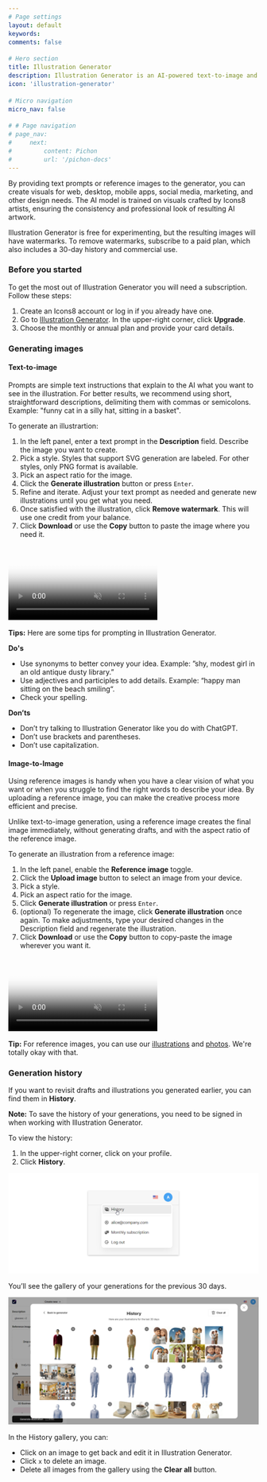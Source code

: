 ```yaml
---
# Page settings
layout: default
keywords:
comments: false

# Hero section
title: Illustration Generator
description: Illustration Generator is an AI-powered text-to-image and image-to-image art maker.
icon: 'illustration-generator'

# Micro navigation
micro_nav: false

# # Page navigation
# page_nav:
#     next:
#         content: Pichon
#         url: '/pichon-docs'
---
```

By providing text prompts or reference images to the generator, you can create visuals for web, desktop, mobile apps, social media, marketing, and other design needs. The AI model is trained on visuals crafted by Icons8 artists, ensuring the consistency and professional look of resulting AI artwork.

Illustration Generator is free for experimenting, but the resulting images will have watermarks. To remove watermarks, subscribe to a paid plan, which also includes a 30-day history and commercial use.

<!--
### Drafts and final illustrations

Think of drafts as sketches or previews. They let you get an idea of how the final image will look and quickly iterate before generating the enhanced image. You can generate any number of drafts for free until you’re happy with the suggested image. Final images are way more detailed than drafts and require more computing power and generation time. To finalize drafts, you need to have a subscription.

The example below shows the difference between drafts and final images.


![Drafts vs final illustrations](public/ig-draft-final.png)

-->

### Before you started

To get the most out of Illustration Generator you will need a subscription. Follow these steps:

1. Create an Icons8 account or log in if you already have one.
2. Go to <a href="https://icons8.com/illustration-generator" target="_blank">Illustration Generator</a>. In the upper-right corner, click **Upgrade**.
3. Choose the monthly or annual plan and provide your card details.

### Generating images

#### Text-to-image

Prompts are simple text instructions that explain to the AI what you want to see in the illustration. For better results, we recommend using short, straightforward descriptions, delimiting them with commas or semicolons. Example: "funny cat in a silly hat, sitting in a basket".

To generate an illustrartion:

1. In the left panel, enter a text prompt in the **Description** field. Describe the image you want to create.
2. Pick a style. Styles that support SVG generation are labeled. For other styles, only PNG format is available. 
3. Pick an aspect ratio for the image.
4. Click the **Generate illustration** button or press `Enter`.
5. Refine and iterate. Adjust your text prompt as needed and generate new illustrations until you get what you need.
6. Once satisfied with the illustration, click **Remove watermark**. This will use one credit from your balance.
7. Click **Download** or use the **Copy** button to paste the image where you need it.

<video autoplay="" muted="" loop="" playsinline="" width="auto" poster="/public/newig.png" height="auto"><source src="/public/newig.mp4" type="video/mp4"></video>

<div class="callout callout--info">
    <p><strong>Tips:</strong> Here are some tips for prompting in Illustration Generator.</p>
    <p><strong>Do's</strong></p>
    <ul>
        <li>Use synonyms to better convey your idea. Example: ”shy, modest girl in an old antique dusty library.”</li>
        <li>Use adjectives and participles to add details. Example: “happy man sitting on the beach smiling“.</li>
        <li>Check your spelling.</li>
    </ul>
    <p><strong>Don’ts</strong></p>
    <ul>
        <li>Don’t try talking to Illustration Generator like you do with ChatGPT.</li>
        <li>Don’t use brackets and parentheses.</li>
        <li>Don’t use capitalization.</li>
    </ul>
</div>



#### Image-to-Image

Using reference images is handy when you have a clear vision of what you want or when you struggle to find the right words to describe your idea. By uploading a reference image, you can make the creative process more efficient and precise.

Unlike text-to-image generation, using a reference image creates the final image immediately, without generating drafts, and with the aspect ratio of the reference image.

To generate an illustration from a reference image:

1. In the left panel, enable the **Reference image** toggle.
2. Click the **Upload image** button to select an image from your device.
3. Pick a style.
4. Pick an aspect ratio for the image.
5. Click **Generate illustration** or press `Enter`.
6. (optional) To regenerate the image, click **Generate illustration** once again. To make adjustments, type your desired changes in the Description field and regenerate the illustration.
7. Click **Download** or use the **Copy** button to copy-paste the image wherever you want it.

<video autoplay="" muted="" loop="" playsinline="" width="auto" poster="/public/shapes-transform1placeholder.png" height="auto"><source src="/public/illustration-generator2.mp4" type="video/mp4"></video>


<div class="callout callout--info">
    <p><strong>Tip:</strong> For reference images, you can use our <a href="https://icons8.com/illustrations" target="_blank">illustrations</a> and <a href="https://icons8.com/photos" target="_blank">photos</a>. We're totally okay with that.</p>
</div>






### Generation history
If you want to revisit drafts and illustrations you generated earlier, you can find them in **History**.

<div class="callout callout--info">
     <p><strong>Note:</strong> To save the history of your generations, you need to be signed in when working with Illustration Generator.</p>
</div>


To view the history:

1. In the upper-right corner, click on your profile.
2. Click **History**.

 ![Accessing history in Illustration Generator](public/history.png)

You’ll see the gallery of your generations for the previous 30 days.

![Drafts vs final illustrations](public/history_view.png)

In the History gallery, you can:

* Click on an image to get back and edit it in Illustration Generator.
* Click `x` to delete an image.
* Delete all images from the gallery using the **Clear all** button.


